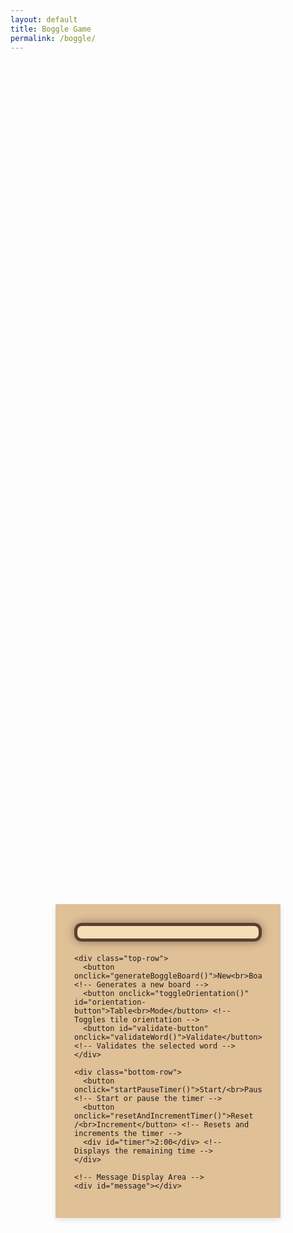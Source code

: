 ```yaml
---
layout: default
title: Boggle Game
permalink: /boggle/
---
```


<!-- Include Google Fonts -->
<link href="https://fonts.googleapis.com/css2?family=Caudex&display=swap" rel="stylesheet">

<!-- Boggle Game Container -->
<div class="boggle-container">
  <div id="container">
    <div id="boggle-board"></div> <!-- Placeholder for the 4x4 Boggle board -->

    <div class="top-row">
      <button onclick="generateBoggleBoard()">New<br>Board</button> <!-- Generates a new board -->
      <button onclick="toggleOrientation()" id="orientation-button">Table<br>Mode</button> <!-- Toggles tile orientation -->
      <button id="validate-button" onclick="validateWord()">Validate</button> <!-- Validates the selected word -->
    </div>

    <div class="bottom-row">
      <button onclick="startPauseTimer()">Start/<br>Pause</button> <!-- Start or pause the timer -->
      <button onclick="resetAndIncrementTimer()">Reset /<br>Increment</button> <!-- Resets and increments the timer -->
      <div id="timer">2:00</div> <!-- Displays the remaining time -->
    </div>
    
    <!-- Message Display Area -->
    <div id="message"></div>
  </div>
</div>

<!-- Inline CSS for Boggle Widget -->
<style>
  /* Boggle game specific styles */
  .boggle-container {
    display: flex;
    justify-content: center;
    align-items: center;
    min-height: 80vh;
    /* Removed background-color to keep the website's normal background */
    padding: 20px;
    box-sizing: border-box;
  }

  #container {
    padding: 30px;
    width: 300px;
    background-color: #e0c097;
    border-radius: 0px;
    box-shadow: 0 4px 8px rgba(0, 0, 0, 0.1);
  }

  #boggle-board {
    display: grid;
    grid-template-columns: repeat(4, 1fr);
    gap: 8px;
    padding: 10px;
    border: 5px solid #5c4033;
    border-radius: 12px;
    background-color: #f5deb3;
    margin-bottom: 20px;
    box-shadow: 0 0 15px rgba(0, 0, 0, 0.4);
  }

  .boggle-tile {
    width: 55px;
    height: 55px;
    display: flex;
    align-items: center;
    justify-content: center;
    border: 2px solid #5c4033;
    border-radius: 8px;
    background-color: #d2a679;
    cursor: pointer;
    font-family: 'Caudex', serif;
    font-size: 32px;
    color: #3b2f2f;
    box-shadow: 0 0 5px rgba(0, 0, 0, 0.4);
    transition: transform 0.3s;
  }

  .boggle-tile.clicked {
    background-color: #b58969;
  }

  .top-row, .bottom-row {
    display: flex;
    justify-content: space-between;
    gap: 20px;
    margin-bottom: 10px;
  }

  button {
    width: 90px;
    height: 55px;
    font-family: 'Caudex', serif;
    font-size: 16px;
    background-color: #4b2e1a;
    color: #fff;
    border: none;
    border-radius: 8px;
    cursor: pointer;
    transition: background-color 0.3s ease;
  }

  button:hover {
    background-color: #5c4033;
  }

  #timer {
    text-align: right;
    font-size: 32px;
    font-family: 'Caudex', serif;
    margin-left: 15px;
    margin-right: 15px;
    flex-grow: 1;
    /* Changed timer text color to black */
    color: #000;
  }

  /* Responsive adjustments */
  @media (max-width: 600px) {
    #container {
      width: 90%;
      padding: 20px;
    }

    .boggle-tile {
      width: 40px;
      height: 40px;
      font-size: 24px;
    }

    button {
      width: 70px;
      height: 45px;
      font-size: 14px;
    }

    #timer {
      font-size: 24px;
    }
  }
</style>

<!-- JavaScript for the Boggle Game -->
<script>
  const dice = [
    "AAEEGN", "ABBJOO", "ACHOPS", "AFFKPS", "AOOTTW",
    "CIMOTU", "DEILRX", "DELRVY", "DISTTY", "EEGHNW",
    "EEINSU", "EHRTVW", "EIOSST", "ELRTTY", "HIMNUQ", "HLNNRZ"
  ];

  let selectedWord = ""; // Tracks the selected word
  let randomOrientation = true;
  let countdown;
  let timerRunning = false;
  let remainingTime = 120;
  let timerValue = 2;
  const wordSet = new Set(); // Stores valid words

  async function fetchWordList() {
    try {
      const response = await fetch('https://raw.githubusercontent.com/wordnik/wordlist/refs/heads/main/wordlist-20210729.txt');
      const text = await response.text();
      text.split('\n').forEach(word => {
        const cleanWord = word.replace(/"/g, '').trim().toLowerCase();
        wordSet.add(cleanWord); // Add word to the set
      });
      console.log("Word list loaded successfully");
    } catch (error) {
      console.error("Failed to load word list:", error);
    }
  }

  function shuffle(array) {
    for (let i = array.length - 1; i > 0; i--) {
      const j = Math.floor(Math.random() * (i + 1));
      [array[i], array[j]] = [array[j], array[i]];
    }
    return array;
  }

  function generateBoggleBoard() {
    const shuffledDice = shuffle([...dice]);
    const board = shuffledDice.map(die => {
      let randomLetter = die[Math.floor(Math.random() * die.length)];
      if (randomLetter === 'Q') randomLetter = 'Qu';

      const underline = (randomLetter === 'M' || randomLetter === 'W' || randomLetter === 'N' || randomLetter === 'Z') ? 'underline' : 'none';
      return `<div class="boggle-tile" style="text-decoration: ${underline};" onclick="selectTile(this, '${randomLetter}')">
                ${randomLetter}
              </div>`;
    }).join('');
    document.getElementById('boggle-board').innerHTML = board;
    applyOrientation();
    document.getElementById('message').innerHTML = ""; // Clear any previous messages
  }

  function applyOrientation() {
    document.querySelectorAll('.boggle-tile').forEach(tile => {
      const rotation = randomOrientation ? [0, 90, 180, 270][Math.floor(Math.random() * 4)] : 0;
      tile.style.transform = `rotate(${rotation}deg)`;
    });
  }

  function toggleOrientation() {
    randomOrientation = !randomOrientation;
    document.getElementById('orientation-button').innerHTML = randomOrientation ? 'Table<br>Mode' : 'Upright<br>Mode';
    applyOrientation();
  }

  function startPauseTimer() {
    if (timerRunning) {
      clearInterval(countdown);
    } else {
      countdown = setInterval(() => {
        if (remainingTime > 0) {
          remainingTime--;
          updateTimerDisplay();
        } else {
          clearInterval(countdown);
          flashRedScreen(5);
          timerRunning = false;
        }
      }, 1000);
    }
    timerRunning = !timerRunning;
  }

  function flashRedScreen(times) {
    if (times > 0) {
      const container = document.getElementById('container');
      container.style.backgroundColor = 'red';
      setTimeout(() => {
        container.style.backgroundColor = '#e0c097';
        setTimeout(() => flashRedScreen(times - 1), 200);
      }, 200);
    }
  }

  function resetAndIncrementTimer() {
    timerValue = (remainingTime % 60 === 0) ? timerValue + 1 : Math.ceil(remainingTime / 60);
    if (timerValue > 5) timerValue = 1;

    remainingTime = timerValue * 60;
    updateTimerDisplay();
    timerRunning = false;
    clearInterval(countdown);
  }

  function updateTimerDisplay() {
    const minutes = Math.floor(remainingTime / 60);
    const seconds = remainingTime % 60;
    document.getElementById('timer').innerText = `${minutes}:${seconds.toString().padStart(2, '0')}`;
  }

  function selectTile(tile, letter) {
    if (!tile.classList.contains('clicked')) {
      tile.classList.add('clicked');
      selectedWord += letter;
    }
  }

  function validateWord() {
    const cleanWord = selectedWord.toLowerCase();
    if (wordSet.has(cleanWord)) {
      alert(`"${selectedWord}" is a valid word!`);
    } else {
      alert(`"${selectedWord}" is not a valid word.`);
    }
    resetSelection();
  }

  function resetSelection() {
    selectedWord = "";
    document.querySelectorAll('.boggle-tile').forEach(tile => tile.classList.remove('clicked'));
  }

  // Initialize the game
  fetchWordList();
  generateBoggleBoard();
</script>
